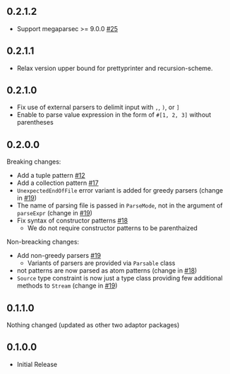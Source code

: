 ## 0.2.1.2
- Support megaparsec >= 9.0.0 [#25](https://github.com/egison/egison-pattern-src/issues/25)

## 0.2.1.1
- Relax version upper bound for prettyprinter and recursion-scheme.

## 0.2.1.0

- Fix use of external parsers to delimit input with `,`, `)`, or `]`
- Enable to parse value expression in the form of `#[1, 2, 3]` without parentheses

## 0.2.0.0

Breaking changes:
- Add a tuple pattern [#12](https://github.com/egison/egison-pattern-src/issues/12)
- Add a collection pattern [#17](https://github.com/egison/egison-pattern-src/issues/17)
- `UnexpectedEndOfFile` error variant is added for greedy parsers (change in [#19](https://github.com/egison/egison-pattern-src/issues/19))
- The name of parsing file is passed in `ParseMode`, not in the argument of `parseExpr` (change in [#19](https://github.com/egison/egison-pattern-src/issues/19))
- Fix syntax of constructor patterns [#18](https://github.com/egison/egison-pattern-src/issues/18)
  * We do not require constructor patterns to be parenthaized

Non-breacking changes:
- Add non-greedy parsers [#19](https://github.com/egison/egison-pattern-src/issues/19)
  * Variants of parsers are provided via `Parsable` class
- not patterns are now parsed as atom patterns (change in [#18](https://github.com/egison/egison-pattern-src/issues/18))
- `Source` type constraint is now just a type class providing few additional methods to `Stream` (change in [#19](https://github.com/egison/egison-pattern-src/issues/19))

## 0.1.1.0

Nothing changed (updated as other two adaptor packages)

## 0.1.0.0

- Initial Release
